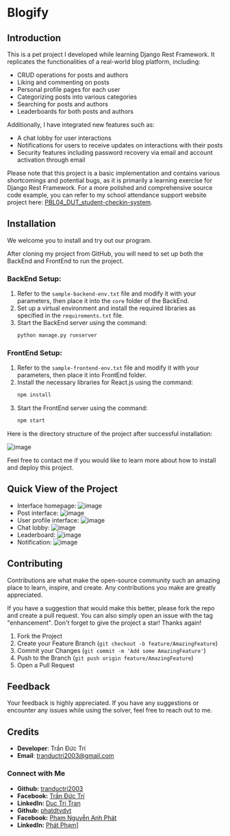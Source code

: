 # Blogify


## Introduction

This is a pet project I developed while learning Django Rest Framework. It replicates the functionalities of a real-world blog platform, including:

- CRUD operations for posts and authors
- Liking and commenting on posts
- Personal profile pages for each user
- Categorizing posts into various categories
- Searching for posts and authors
- Leaderboards for both posts and authors

Additionally, I have integrated new features such as:

- A chat lobby for user interactions
- Notifications for users to receive updates on interactions with their posts
- Security features including password recovery via email and account activation through email

Please note that this project is a basic implementation and contains various shortcomings and potential bugs, as it is primarily a learning exercise for Django Rest Framework. For a more polished and comprehensive source code example, you can refer to my school attendance support website project here: [PBL04_DUT_student-checkin-system](https://github.com/tranductri2003/PBL04_DUT_student-checkin-system).

## Installation

We welcome you to install and try out our program.

After cloning my project from GitHub, you will need to set up both the BackEnd and FrontEnd to run the project.

### BackEnd Setup:

1. Refer to the `sample-backend-env.txt` file and modify it with your parameters, then place it into the `core` folder of the BackEnd.
2. Set up a virtual environment and install the required libraries as specified in the `requirements.txt` file.
3. Start the BackEnd server using the command:
   ```sh
   python manage.py runserver

### FrontEnd Setup:
1. Refer to the `sample-frontend-env.txt` file and modify it with your parameters, then place it into FrontEnd folder.
2. Install the necessary libraries for React.js using the command:
   ```sh
   npm install
3. Start the FrontEnd server using the command:
   ```sh
   npm start

Here is the directory structure of the project after successful installation:


![image](https://github.com/tranductri2003/My-Blog_DRF-REACT/assets/89126960/99e2e4e7-8f34-4d95-8da0-76c5b0c38fbb)

Feel free to contact me if you would like to learn more about how to install and deploy this project.

## Quick View of the Project
- Interface homepage:
![image](https://github.com/tranductri2003/My-Blog_DRF-REACT/assets/89126960/66e015cf-21f1-4206-bda9-f0cb8e3c6979)
- Post interface:
![image](https://github.com/tranductri2003/My-Blog_DRF-REACT/assets/89126960/4c1eac07-5b0a-4c45-a25d-8c97d8f091b5)
- User profile interface:
![image](https://github.com/tranductri2003/My-Blog_DRF-REACT/assets/89126960/b4ab0d49-a0b6-4cec-bd0b-caa72663cac8)
- Chat lobby:
![image](https://github.com/tranductri2003/My-Blog_DRF-REACT/assets/89126960/616e748f-f514-46ed-9530-b8a4a5f4c142)
- Leaderboard:
![image](https://github.com/tranductri2003/My-Blog_DRF-REACT/assets/89126960/115bfd9c-2d8c-4284-a049-71863778f68f)
- Notification:
![image](https://github.com/tranductri2003/My-Blog_DRF-REACT/assets/89126960/2c2ea790-f154-47d1-8048-6673ca6e0e22)
## Contributing

Contributions are what make the open-source community such an amazing place to learn, inspire, and create. Any contributions you make are greatly appreciated.

If you have a suggestion that would make this better, please fork the repo and create a pull request. You can also simply open an issue with the tag "enhancement". Don't forget to give the project a star! Thanks again!

1. Fork the Project
2. Create your Feature Branch (`git checkout -b feature/AmazingFeature`)
3. Commit your Changes (`git commit -m 'Add some AmazingFeature'`)
4. Push to the Branch (`git push origin feature/AmazingFeature`)
5. Open a Pull Request

## Feedback

Your feedback is highly appreciated. If you have any suggestions or encounter any issues while using the solver, feel free to reach out to me.

## Credits

- **Developer**: Trần Đức Trí
- **Email**: tranductri2003@gmail.com

### Connect with Me
- **Github:** [tranductri2003](https://github.com/tranductri2003)
- **Facebook:** [Trần Đức Trí](https://www.facebook.com/tranductri2003/)
- **LinkedIn:** [Duc Tri Tran](https://www.linkedin.com/in/duc-tri-tran-464343218/)
- **Github:** [phatdtvdvt](https://github.com/phatdtvdvt)
- **Facebook:** [Phạm Nguyễn Anh Phát](https://www.facebook.com/phamnguyenanhphat)
- **LinkedIn:** [Phát Phạm]([(https://www.linkedin.com/in/ph%C3%A1t-ph%E1%BA%A1m-327aa1220))]
